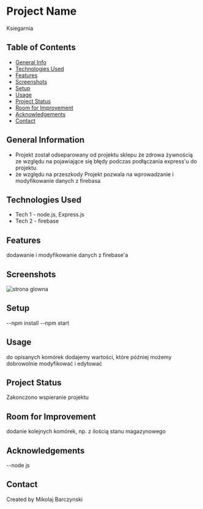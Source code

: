# Project Name

Ksiegarnia

## Table of Contents

- [General Info](#general-information)
- [Technologies Used](#technologies-used)
- [Features](#features)
- [Screenshots](#screenshots)
- [Setup](#setup)
- [Usage](#usage)
- [Project Status](#project-status)
- [Room for Improvement](#room-for-improvement)
- [Acknowledgements](#acknowledgements)
- [Contact](#contact)
<!-- * [License](#license) -->

## General Information

- Projekt został odseparowany od projektu sklepu że zdrowa żywnością ze względu na pojawiające się błędy podczas podłączania express'u do projektu.
- że względu na przeszkody Projekt pozwala na wprowadzanie i modyfikowanie danych z firebasa

## Technologies Used

- Tech 1 - node.js, Express.js
- Tech 2 - firebase

## Features

dodawanie i modyfikowanie danych z firebase'a


## Screenshots

![strona glowna](./img/1weather.png)

<!-- If you have screenshots you'd like to share, include them here. -->

## Setup

--npm install
--npm start

## Usage

do opisanych komórek dodajemy wartości, które później możemy dobrowolnie modyfikować i edytować 

## Project Status

Zakonczono wspieranie projektu

## Room for Improvement

dodanie kolejnych komórek, np. z ilością stanu magazynowego

## Acknowledgements
--node js 

## Contact

Created by Mikolaj Barczynski

<!-- Optional -->
<!-- ## License -->
<!-- This project is open source and available under the [... License](). -->

<!-- You don't have to include all sections - just the one's relevant to your project -->
